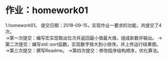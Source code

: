 # 作业：homework01
1.homework01。 提交日期：2018-09-15，实现作业一要求的功能，共提交了4次。<br>
→第一次提交：编写宏实现取出位次并返回最小值最大值，组成新数并输出。
→第二次提交：编写std::sort函数，实现数字按大到小排序。并上传运行结果图。
→第三次提交：撰写Readme。
→第四次提交：修改程序结构顺序，优化算法。


